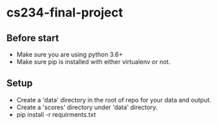 # cs234-final-project

## Before start

 - Make sure you are using python 3.6+
 - Make sure pip is installed with either virtualenv or not.
 
## Setup

 - Create a 'data' directory in the root of repo for your data and output.
 - Create a 'scores' directory under 'data' directory.
 - pip install -r requirments.txt

